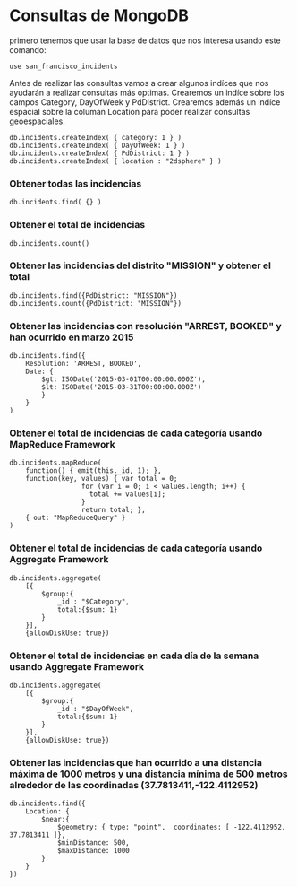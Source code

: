 # Consultas de MongoDB
primero tenemos que usar la base de datos que nos interesa usando este comando:
```
use san_francisco_incidents
```
Antes de realizar las consultas vamos a crear algunos indíces que nos ayudarán a realizar consultas más optimas. Crearemos un indíce sobre los campos Category, DayOfWeek y PdDistrict. Crearemos además un indíce espacial sobre la columan Location para poder realizar consultas geoespaciales.
```
db.incidents.createIndex( { category: 1 } )
db.incidents.createIndex( { DayOfWeek: 1 } )
db.incidents.createIndex( { PdDistrict: 1 } )
db.incidents.createIndex( { location : "2dsphere" } )
```
### Obtener todas las incidencias
```
db.incidents.find( {} )
```
### Obtener el total de incidencias
```
db.incidents.count()
```
### Obtener las incidencias del distrito "MISSION" y obtener el total
```
db.incidents.find({PdDistrict: "MISSION"})
db.incidents.count({PdDistrict: "MISSION"})
```
### Obtener las incidencias con resolución "ARREST, BOOKED" y han ocurrido en marzo 2015
```
db.incidents.find({
    Resolution: 'ARREST, BOOKED',
    Date: {
        $gt: ISODate('2015-03-01T00:00:00.000Z'),
        $lt: ISODate('2015-03-31T00:00:00.000Z')
        }
    }
)
```
### Obtener el total de incidencias de cada categoría usando MapReduce Framework
```
db.incidents.mapReduce(
    function() { emit(this._id, 1); },
    function(key, values) { var total = 0;
                  for (var i = 0; i < values.length; i++) {
                    total += values[i];
                  }
                  return total; },
    { out: "MapReduceQuery" }
)
```
### Obtener el total de incidencias de cada categoría usando Aggregate Framework
```
db.incidents.aggregate(
    [{
        $group:{
            _id : "$Category",
            total:{$sum: 1}
        }
    }], 
    {allowDiskUse: true})
```
### Obtener el total de incidencias en cada día de la semana usando Aggregate Framework
```
db.incidents.aggregate(
    [{
        $group:{
            _id : "$DayOfWeek",
            total:{$sum: 1}
        }
    }], 
    {allowDiskUse: true})
```
### Obtener las incidencias que han ocurrido a una distancia máxima de 1000 metros y una distancia mínima de 500 metros alrededor de las coordinadas (37.7813411,-122.4112952)
```
db.incidents.find({
    Location: {
        $near:{
            $geometry: { type: "point",  coordinates: [ -122.4112952, 37.7813411 ]},
            $minDistance: 500,
            $maxDistance: 1000
        }
    }
})
```
